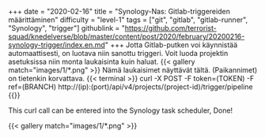 +++
date = "2020-02-16"
title = "Synology-Nas: Gitlab-triggereiden määrittäminen"
difficulty = "level-1"
tags = ["git", "gitlab", "gitlab-runner", "Synology", "trigger"]
githublink = "https://github.com/terrorist-squad/knedelverse/blob/master/content/post/2020/february/20200216-synology-trigger/index.en.md"
+++
Jotta Gitlab-putken voi käynnistää automaattisesti, on luotava niin sanottu triggeri. Voit luoda projektin asetuksissa niin monta laukaisinta kuin haluat.
{{< gallery match="images/1/*.png" >}}
Nämä laukaisimet näyttävät tältä. (Paikannimet) on tietenkin korvattava.
{{< terminal >}}
curl -X POST -F token=(TOKEN) -F ref=(BRANCH) http://(ip):(port)/api/v4/projects/(project-id)/trigger/pipeline
{{</terminal >}}

This curl call can be entered into the Synology task scheduler, Done!

{{< gallery match="images/1/*.png" >}}
